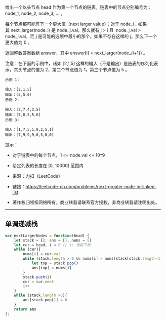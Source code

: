 给出一个以头节点 head 作为第一个节点的链表。链表中的节点分别编号为：node_1, node_2, node_3, ... 。

每个节点都可能有下一个更大值（next larger value）：对于 node_i，如果其 next_larger(node_i) 是 node_j.val，那么就有 j > i 且  node_j.val > node_i.val，而 j 是可能的选项中最小的那个。如果不存在这样的 j，那么下一个更大值为 0 。

返回整数答案数组 answer，其中 answer[i] = next_larger(node_{i+1}) 。

注意：在下面的示例中，诸如 [2,1,5] 这样的输入（不是输出）是链表的序列化表示，其头节点的值为 2，第二个节点值为 1，第三个节点值为 5 。

```raw
示例 1：

输入：[2,1,5]
输出：[5,5,0]
示例 2：

输入：[2,7,4,3,5]
输出：[7,0,5,5,0]
示例 3：

输入：[1,7,5,1,9,2,5,1]
输出：[7,9,9,9,0,5,0,0]
```

提示：

- 对于链表中的每个节点，1 <= node.val <= 10^9
- 给定列表的长度在 [0, 10000] 范围内

- 来源：力扣（LeetCode）
- 链接：https://leetcode-cn.com/problems/next-greater-node-in-linked-list
- 著作权归领扣网络所有。商业转载请联系官方授权，非商业转载请注明出处。

---

## 单调递减栈

```javascript
var nextLargerNodes = function(head) {
    let stack = [], ans = [], nums = []
    let cur = head, i = 0 // i: 当前下标
    while (cur){
        nums[i] = cur.val
        while (stack.length > 0 && nums[i] > nums[stack[stack.length-1]]){
            let top = stack.pop()
            ans[top] = nums[i]
        }
        stack.push(i)
        cur = cur.next
        i++
    }
    while (stack.length >0){
        ans[stack.pop()] = 0
    }
    return ans
};
```
